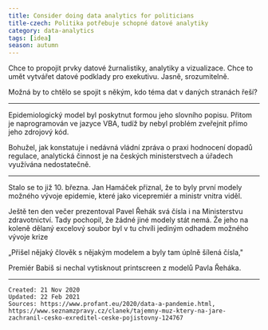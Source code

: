 ```yaml
---
title: Consider doing data analytics for politicians
title-czech: Politika potřebuje schopné datové analytiky
category: data-analytics
tags: [idea]
season: autumn
---
```


Chce to propojit prvky datové žurnalistiky, analytiky a vizualizace. Chce to umět vytvářet datové podklady pro exekutivu. Jasně, srozumitelně.

Možná by to chtělo se spojit s někým, kdo téma dat v daných stranách řeší?

---

Epidemiologický model byl poskytnut formou jeho slovního popisu. Přitom je naprogramován ve jazyce VBA, tudíž by nebyl problém zveřejnit přímo jeho zdrojový kód.

Bohužel, jak konstatuje i nedávná vládní zpráva o praxi hodnocení dopadů regulace, analytická činnost je na českých ministerstvech a úřadech využívána nedostatečně.

---

Stalo se to již 10. března. Jan Hamáček přiznal, že to byly první modely možného vývoje epidemie, které jako vicepremiér a ministr vnitra viděl.

Ještě ten den večer prezentoval Pavel Řehák svá čísla i na Ministerstvu zdravotnictví. Tady pochopil, že žádné jiné modely stát nemá. Že jeho na koleně dělaný excelový soubor byl v tu chvíli jediným odhadem možného vývoje krize

„Přišel nějaký člověk s nějakým modelem a byly tam úplně šílená čísla,"

Premiér Babiš si nechal vytisknout printscreen z modelů Pavla Řeháka.


---

    Created: 21 Nov 2020
    Updated: 22 Feb 2021
    Sources: https://www.profant.eu/2020/data-a-pandemie.html, https://www.seznamzpravy.cz/clanek/tajemny-muz-ktery-na-jare-zachranil-cesko-exreditel-ceske-pojistovny-124767